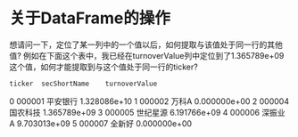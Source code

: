 # 关于DataFrame的操作

想请问一下，定位了某一列中的一个值以后，如何提取与该值处于同一行的其他值?
例如在下面这个表中，我已经在turnoverValue列中定位到了1.365789e+09这个值，如何才能提取到与这个值处于同一行的ticker?

	ticker	secShortName	turnoverValue
0	000001	平安银行	   1.328086e+10
1	000002	万科A	       0.000000e+00
2	000004	国农科技	   1.365789e+09
3	000005	世纪星源	   6.191766e+09
4	000006	深振业A	    9.703013e+09
5	000007	全新好	       0.000000e+00